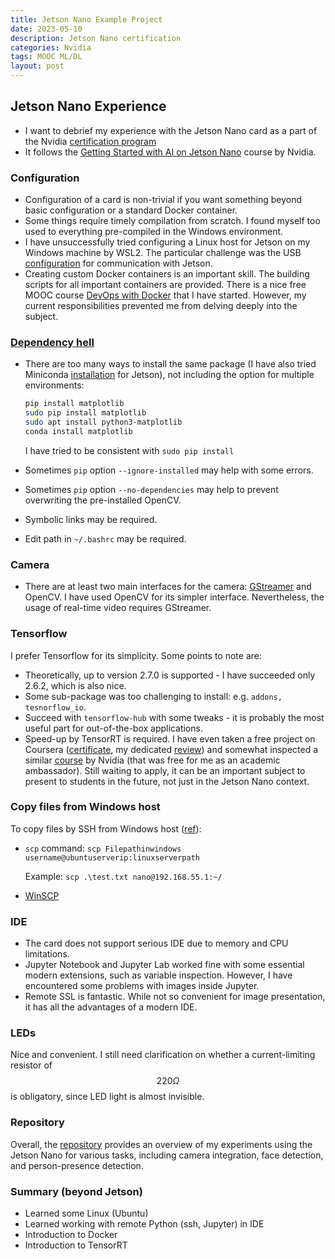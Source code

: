 ```yaml
---
title: Jetson Nano Example Project
date: 2023-05-10
description: Jetson Nano certification
categories: Nvidia
tags: MOOC ML/DL
layout: post
---
```


## Jetson Nano Experience
* I want to debrief my experience with the Jetson Nano card as a part of the Nvidia [certification program](https://developer.nvidia.com/embedded/learn/jetson-ai-certification-programs)
* It follows the [Getting Started with AI on Jetson Nano](https://courses.nvidia.com/courses/course-v1:DLI+S-RX-02+V2/) course by Nvidia.

### Configuration
* Configuration of a card is non-trivial if you want something beyond basic configuration or a standard Docker container. 
* Some things require timely compilation from scratch. I found myself too used to everything pre-compiled in the Windows environment.
* I have unsuccessfully tried configuring a Linux host for Jetson on my Windows machine by WSL2. The particular challenge was the USB [configuration](https://learn.microsoft.com/en-us/windows/wsl/connect-usb) for communication with Jetson.
* Creating custom Docker containers is an important skill. The building scripts for all important containers are provided. There is a nice free MOOC course [DevOps with Docker](https://devopswithdocker.com/) that I have started. However, my current responsibilities prevented me from delving deeply into the subject.

### [Dependency hell](https://en.wikipedia.org/wiki/Dependency_hell)
*   There are too many ways to install the same package (I have also tried Miniconda [installation](https://medium.com/@seehleung/how-to-setup-a-jetson-nano-for-ai-projects-in-2021-f8d0ac557966) for Jetson), not including the option for multiple environments:
    ```bash
    pip install matplotlib
    sudo pip install matplotlib
    sudo apt install python3-matplotlib
    conda install matplotlib
    ```
	I have tried to be consistent with `sudo pip install`

* Sometimes `pip` option `--ignore-installed` may help with some errors.
* Sometimes `pip` option `--no-dependencies` may help to prevent overwriting the pre-installed OpenCV.
* Symbolic links may be required.
* Edit path in `~/.bashrc` may be required.

### Camera
* There are at least two main interfaces for the camera: [GStreamer](https://gstreamer.freedesktop.org/) and OpenCV. I have used OpenCV for its simpler interface. Nevertheless, the usage of real-time video requires GStreamer.

### Tensorflow
I prefer Tensorflow for its simplicity. Some points to note are:
* Theoretically, up to version 2.7.0 is supported - I have succeeded only 2.6.2, which is also nice.
* Some sub-package was too challenging to install: e.g. `addons, tesnorflow_io`. 
* Succeed with `tensorflow-hub` with some tweaks - it is probably the most useful part for out-of-the-box applications.
* Speed-up by TensorRT is required.  I have even taken a free project on Coursera ([certificate](https://coursera.org/share/678fc097e9f7fb2e99b11a569bb6cb08), my dedicated [review](https://bykhov.github.io/posts/tensorrt_course/)) and somewhat inspected a similar [course](https://courses.nvidia.com/courses/course-v1:DLI+L-FX-18+V2/course/) by Nvidia (that was free for me as an academic ambassador). Still waiting to apply, it can be an important subject to present to students in the future, not just in the Jetson Nano context.

### Copy files from Windows host
To copy files by SSH from Windows host ([ref](https://www.addictivetips.com/ubuntu-linux-tips/transfer-files-to-linux-from-windows-10-over-ssh/)): 
* `scp` command:
`scp Filepathinwindows username@ubuntuserverip:linuxserverpath`
	
	Example: `scp .\test.txt nano@192.168.55.1:~/`
* [WinSCP](https://winscp.net/)

### IDE
* The card does not support serious IDE due to memory and CPU limitations.
* Jupyter Notebook and Jupyter Lab worked fine with some essential modern extensions, such as variable inspection.  However, I have encountered some problems with images inside Jupyter.
* Remote SSL is fantastic. While not so convenient for image presentation, it has all the advantages of a modern IDE.

### LEDs
Nice and convenient. I still need clarification on whether a current-limiting resistor of $$220 \Omega$$ is obligatory, since LED light is almost invisible.

### Repository
Overall, the [repository]( https://github.com/bykhov/jetson) provides an overview of my experiments using the Jetson Nano for various tasks, including camera integration, face detection, and person-presence detection.

### Summary (beyond Jetson)
* Learned some Linux (Ubuntu)
* Learned working with remote Python (ssh, Jupyter) in IDE
* Introduction to Docker
* Introduction to TensorRT